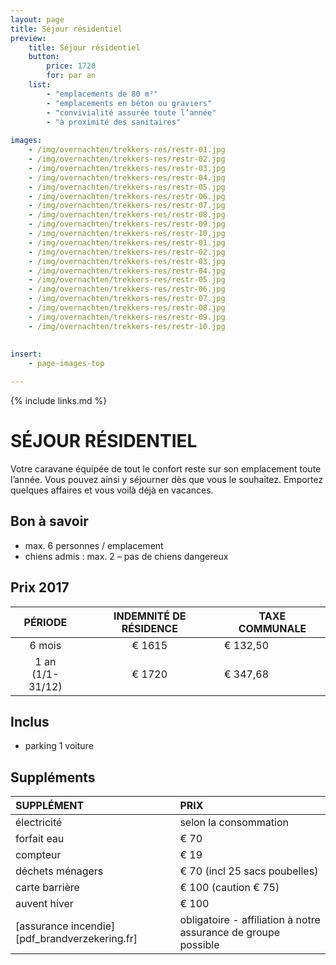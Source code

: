 ```yaml
---
layout: page
title: Séjour résidentiel
preview: 
    title: Séjour résidentiel
    button:
        price: 1720
        for: par an
    list:
        - "emplacements de 80 m²"
        - "emplacements en béton ou graviers"
        - "convivialité assurée toute l’année"
        - "à proximité des sanitaires"
        
images:
    - /img/overnachten/trekkers-res/restr-01.jpg
    - /img/overnachten/trekkers-res/restr-02.jpg
    - /img/overnachten/trekkers-res/restr-03.jpg
    - /img/overnachten/trekkers-res/restr-04.jpg
    - /img/overnachten/trekkers-res/restr-05.jpg
    - /img/overnachten/trekkers-res/restr-06.jpg
    - /img/overnachten/trekkers-res/restr-07.jpg
    - /img/overnachten/trekkers-res/restr-08.jpg
    - /img/overnachten/trekkers-res/restr-09.jpg
    - /img/overnachten/trekkers-res/restr-10.jpg
    - /img/overnachten/trekkers-res/restr-01.jpg
    - /img/overnachten/trekkers-res/restr-02.jpg
    - /img/overnachten/trekkers-res/restr-03.jpg
    - /img/overnachten/trekkers-res/restr-04.jpg
    - /img/overnachten/trekkers-res/restr-05.jpg
    - /img/overnachten/trekkers-res/restr-06.jpg
    - /img/overnachten/trekkers-res/restr-07.jpg
    - /img/overnachten/trekkers-res/restr-08.jpg
    - /img/overnachten/trekkers-res/restr-09.jpg
    - /img/overnachten/trekkers-res/restr-10.jpg
    
    
insert:
    - page-images-top

---
```


{% include links.md %}

# SÉJOUR RÉSIDENTIEL

Votre caravane équipée de tout le confort reste sur son emplacement toute l’année. Vous pouvez ainsi y séjourner dès que vous le souhaitez. Emportez quelques affaires et vous voilà déjà en vacances. 

## Bon à savoir

- max. 6 personnes / emplacement
- chiens admis : max. 2 – pas de chiens dangereux

## Prix 2017

PÉRIODE               | INDEMNITÉ DE RÉSIDENCE | TAXE COMMUNALE      
:--------------------:|:----------------------:|--------------|
6 mois             |€ 1615                  |€ 132,50             
1 an<br>(1/1-31/12) |€ 1720                  |€ 347,68                
 
## Inclus

- parking 1 voiture

## Suppléments

SUPPLÉMENT         | PRIX 
:------------------|:-----------|
électricité        |selon la consommation
forfait eau        |€ 70
compteur           |€ 19
déchets ménagers   |€ 70 (incl 25 sacs poubelles)
carte barrière     |€ 100 (caution € 75)
auvent hiver       |€ 100
[assurance incendie][pdf_brandverzekering.fr]|obligatoire - affiliation à notre assurance de groupe possible

